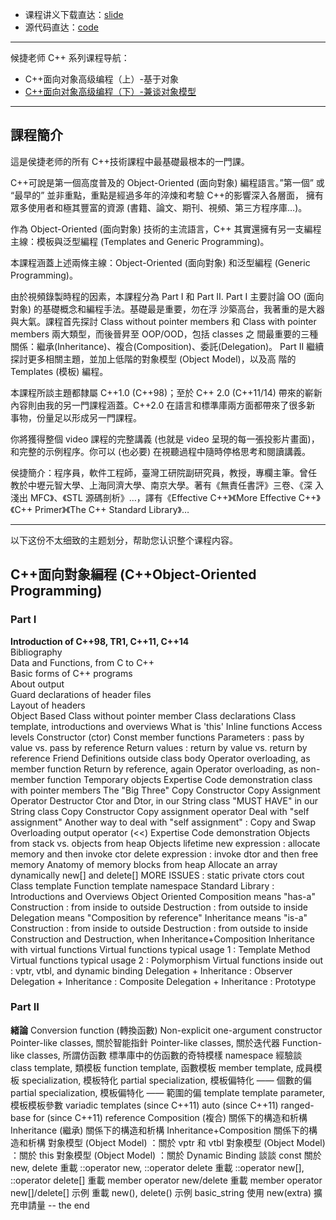 + 课程讲义下载直达：[slide](slide/)
+ 源代码直达：[code](code/)

----

候捷老师 C++ 系列课程导航：

+ C++面向对象高级编程（上）-基于对象
+ [C++面向对象高级编程（下）-兼谈对象模型](../C++-OOPBase2-HouJie/)



---

## 課程簡介

這是侯捷老师的所有 C++技術課程中最基礎最根本的一門課。

C++可說是第一個高度普及的 Object-Oriented (面向對象) 編程語言。”第一個”
或 “最早的” 並非重點，重點是經過多年的淬煉和考驗 C++的影響深入各層面，
擁有眾多使用者和極其豐富的資源 (書籍、論文、期刊、視頻、第三方程序庫…)。

作為 Object-Oriented (面向對象) 技術的主流語言，C++ 其實還擁有另一支編程
主線：模板與泛型編程 (Templates and Generic Programming)。

本課程涵蓋上述兩條主線：Object-Oriented (面向對象) 和泛型編程 (Generic
Programming)。

由於視頻錄製時程的因素，本課程分為 Part I 和 Part II.
Part I 主要討論 OO (面向對象) 的基礎概念和編程手法。基礎最是重要，勿在浮
沙築高台，我著重的是大器與大氣。課程首先探討 Class without pointer members
和 Class with pointer members 兩大類型，而後晉昇至 OOP/OOD，包括 classes 之
間最重要的三種關係：繼承(Inheritance)、複合(Composition)、委託(Delegation)。
Part II 繼續探討更多相關主題，並加上低階的對象模型 (Object Model)，以及高
階的 Templates (模板) 編程。

本課程所談主題都隸屬 C++1.0 (C++98)；至於 C++ 2.0 (C++11/14) 帶來的嶄新
內容則由我的另一門課程涵蓋。C++2.0 在語言和標準庫兩方面都帶來了很多新
事物，份量足以形成另一門課程。

你將獲得整個 video 課程的完整講義 (也就是 video 呈現的每一張投影片畫面)，
和完整的示例程序。你可以 (也必要) 在視聽過程中隨時停格思考和閱讀講義。

侯捷簡介：程序員，軟件工程師，臺灣工研院副研究員，教授，專欄主筆。曾任
教於中壢元智大學、上海同濟大學、南京大學。著有《無責任書評》三卷、《深
入淺出 MFC》、《STL 源碼剖析》…，譯有《Effective C++》《More Effective C++》
《C++ Primer》《The C++ Standard Library》…

---

以下这份不太细致的主题划分，帮助您认识整个课程内容。

## C++面向對象編程 (C++Object-Oriented Programming)

### Part I

**Introduction of C++98, TR1, C++11, C++14**<br>
	Bibliography<br>
	Data and Functions, from C to C++<br>
	Basic forms of C++ programs<br>
	About output<br>
	Guard declarations of header files<br>
	Layout of headers<br>
	Object Based
	Class without pointer member
		Class declarations
		Class template, introductions and overviews
		What is 'this'
		Inline functions
		Access levels
		Constructor (ctor)
		Const member functions
		Parameters : pass by value vs. pass by reference
		Return values : return by value vs. return by reference
		Friend
		Definitions outside class body
		Operator overloading, as member function
		Return by reference, again
		Operator overloading, as non-member function
		Temporary objects
		Expertise
		Code demonstration
	class with pointer members
		The "Big Three"
			Copy Constructor
			Copy Assignment Operator
			Destructor
		Ctor and Dtor, in our String class
		"MUST HAVE" in our String class
			Copy Constructor
			Copy assignment operator
		Deal with "self assignment"
		Another way to deal with "self assignment" : Copy and Swap
		Overloading output operator (<<)
		Expertise
		Code demonstration
	Objects from stack vs. objects from heap
		Objects lifetime
		new expression : allocate memory and then invoke ctor
		delete expression : invoke dtor and then free memory
		Anatomy of memory blocks from heap
		Allocate an array dynamically
		new[] and delete[]
	MORE ISSUES :
		static
		private ctors
		cout
		Class template
		Function template
		namespace
		Standard Library : Introductions and Overviews
	Object Oriented
		Composition means "has-a"
			Construction : from inside to outside
			Destruction : from outside to inside
		Delegation means "Composition by reference"
		Inheritance means "is-a"
			Construction : from inside to outside
			Destruction : from outside to inside
		Construction and Destruction, when Inheritance+Composition
		Inheritance with virtual functions
		Virtual functions typical usage 1 : Template Method
		Virtual functions typical usage 2 : Polymorphism
		Virtual functions inside out : vptr, vtbl, and dynamic binding
		Delegation + Inheritance : Observer
		Delegation + Inheritance : Composite
		Delegation + Inheritance : Prototype

### Part II

**緒論**
Conversion function (轉換函數)
Non-explicit one-argument constructor
Pointer-like classes, 關於智能指針
Pointer-like classes, 關於迭代器
Function-like classes, 所謂仿函數
標準庫中的仿函數的奇特模樣
namespace 經驗談
class template, 類模板
function template, 函數模板
member template, 成員模板
specialization, 模板特化
partial specialization, 模板偏特化 —— 個數的偏
partial specialization, 模板偏特化 —— 範圍的偏
template template parameter, 模板模板參數
variadic templates (since C++11)
auto (since C++11)
ranged-base for (since C++11)
reference
Composition (複合) 關係下的構造和析構
Inheritance (繼承) 關係下的構造和析構
Inheritance+Composition 關係下的構造和析構
對象模型 (Object Model) ：關於 vptr 和 vtbl
對象模型 (Object Model) ：關於 this
對象模型 (Object Model) ：關於 Dynamic Binding
談談 const
關於 new, delete
重載 ::operator new, ::operator delete
重載 ::operator new[], ::operator delete[]
重載 member operator new/delete
重載 member operator new[]/delete[]
示例
重載 new(), delete()
示例
basic_string 使用 new(extra) 擴充申請量
-- the end


